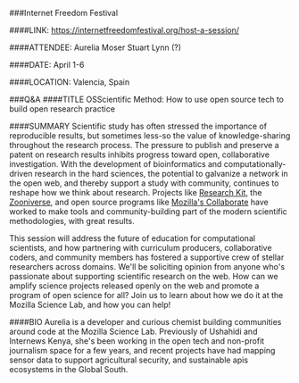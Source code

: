 ###Internet Freedom Festival

####LINK:
<https://internetfreedomfestival.org/host-a-session/>

####ATTENDEE:
Aurelia Moser
Stuart Lynn (?)

####DATE:
April 1-6

####LOCATION:
Valencia, Spain

###Q&A
####TITLE
OSScientific Method: How to use open source tech to build open research practice

####SUMMARY
Scientific study has often stressed the importance of reproducible results, but sometimes less-so the value of knowledge-sharing throughout the research process. The pressure to publish and preserve a patent on research results inhibits progress toward open, collaborative investigation. With the development of bioinformatics and computationally-driven research in the hard sciences, the potential to galvanize a network in the open web, and thereby support a study with community, continues to reshape how we think about research. Projects like [Research Kit](http://www.apple.com/researchkit/?cid=wwa-us-kwm-iphone), the [Zooniverse](https://www.zooniverse.org/), and open source programs like [Mozilla's Collaborate](https://www.mozillascience.org/collaborate) have worked to make tools and community-building part of the modern scientific methodologies, with great results.

This session will address the future of education for computational scientists, and how partnering with curriculum producers, collaborative coders, and community members has fostered a supportive crew of stellar researchers across domains. We'll be soliciting opinion from anyone who's passionate about supporting scientific research on the web. How can we amplify science projects released openly on the web and promote a program of open science for all? Join us to learn about how we do it at the Mozilla Science Lab, and how you can help!

####BIO
Aurelia is a developer and curious chemist building communities around code at the Mozilla Science Lab. Previously of Ushahidi and Internews Kenya, she's been working in the open tech and non-profit journalism space for a few years, and recent projects have had mapping sensor data to support agricultural security, and sustainable apis ecosystems in the Global South. 